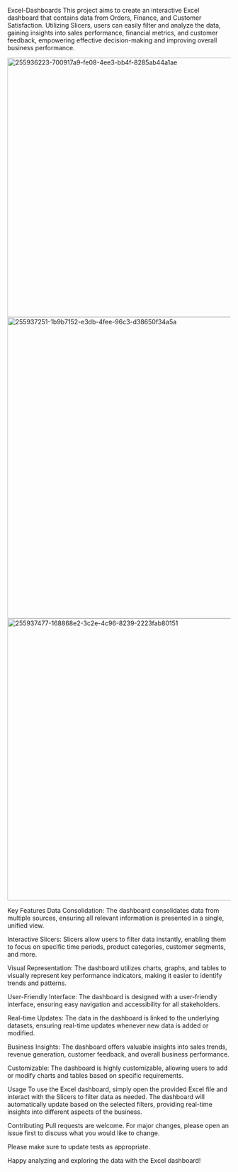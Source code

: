 Excel-Dashboards
This project aims to create an interactive Excel dashboard that contains data from Orders, Finance, and Customer Satisfaction. Utilizing Slicers, users can easily filter and analyze the data, gaining insights into sales performance, financial metrics, and customer feedback, empowering effective decision-making and improving overall business performance.

 <img width="586" alt="255936223-700917a9-fe08-4ee3-bb4f-8285ab44a1ae" src="https://github.com/user-attachments/assets/4cc871dc-b9af-48de-a51a-ad7ee0ed3364" />

<img width="681" alt="255937251-1b9b7152-e3db-4fee-96c3-d38650f34a5a" src="https://github.com/user-attachments/assets/1ea1b0bb-f0bc-4a80-aff1-c30508331881" />
<img width="637" alt="255937477-168868e2-3c2e-4c96-8239-2223fab80151" src="https://github.com/user-attachments/assets/b02a5e1a-5768-4c43-8830-365d3f6108bb" />

 


Key Features
Data Consolidation: The dashboard consolidates data from multiple sources, ensuring all relevant information is presented in a single, unified view.

Interactive Slicers: Slicers allow users to filter data instantly, enabling them to focus on specific time periods, product categories, customer segments, and more.

Visual Representation: The dashboard utilizes charts, graphs, and tables to visually represent key performance indicators, making it easier to identify trends and patterns.

User-Friendly Interface: The dashboard is designed with a user-friendly interface, ensuring easy navigation and accessibility for all stakeholders.

Real-time Updates: The data in the dashboard is linked to the underlying datasets, ensuring real-time updates whenever new data is added or modified.

Business Insights: The dashboard offers valuable insights into sales trends, revenue generation, customer feedback, and overall business performance.

Customizable: The dashboard is highly customizable, allowing users to add or modify charts and tables based on specific requirements.

Usage
To use the Excel dashboard, simply open the provided Excel file and interact with the Slicers to filter data as needed. The dashboard will automatically update based on the selected filters, providing real-time insights into different aspects of the business.

Contributing
Pull requests are welcome. For major changes, please open an issue first to discuss what you would like to change.

Please make sure to update tests as appropriate.

Happy analyzing and exploring the data with the Excel dashboard!
